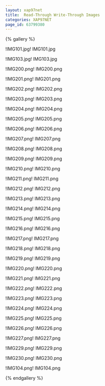 ```yaml
---
layout: xap97net
title:  Read-Through Write-Through Images
categories: XAP97NET
page_id: 63799380
---
```


{% gallery %}

!IMG101.jpg!
IMG101.jpg

!IMG103.jpg!
IMG103.jpg

!IMG200.png!
IMG200.png

!IMG201.png!
IMG201.png

!IMG202.png!
IMG202.png

!IMG203.png!
IMG203.png

!IMG204.png!
IMG204.png

!IMG205.png!
IMG205.png

!IMG206.png!
IMG206.png

!IMG207.png!
IMG207.png

!IMG208.png!
IMG208.png

!IMG209.png!
IMG209.png

!IMG210.png!
IMG210.png

!IMG211.png!
IMG211.png

!IMG212.png!
IMG212.png

!IMG213.png!
IMG213.png

!IMG214.png!
IMG214.png

!IMG215.png!
IMG215.png

!IMG216.png!
IMG216.png

!IMG217.png!
IMG217.png

!IMG218.png!
IMG218.png

!IMG219.png!
IMG219.png

!IMG220.png!
IMG220.png

!IMG221.png!
IMG221.png

!IMG222.png!
IMG222.png

!IMG223.png!
IMG223.png

!IMG224.png!
IMG224.png

!IMG225.png!
IMG225.png

!IMG226.png!
IMG226.png

!IMG227.png!
IMG227.png

!IMG229.png!
IMG229.png

!IMG230.png!
IMG230.png

!IMG104.png!
IMG104.png

{% endgallery %}